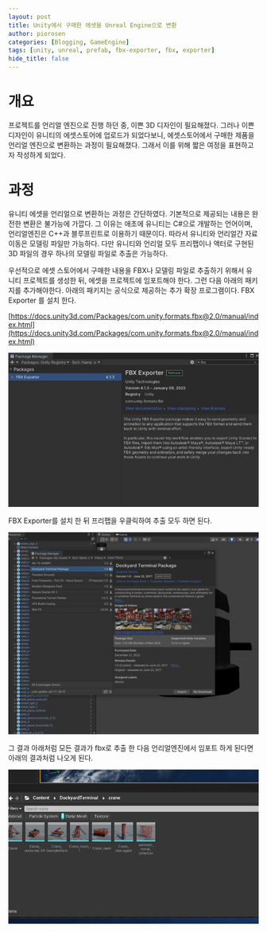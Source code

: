 ```yaml
---
layout: post
title: Unity에서 구매한 에셋을 Unreal Engine으로 변환
author: piorosen
categories: [Blogging, GameEngine]
tags: [unity, unreal, prefab, fbx-exporter, fbx, exporter]
hide_title: false
---
```


# 개요

프로젝트를 언리얼 엔진으로 진행 하던 중, 이쁜 3D 디자인이 필요해졌다. 그러나 이쁜 디자인이 유니티의 에셋스토어에 업로드가 되었다보니, 에셋스토어에서 구매한 제품을 언리얼 엔진으로 변환하는 과정이 필요해졌다. 그래서 이를 위해 짧은 여정을 표현하고자 작성하게 되었다.

# 과정

유니티 에셋을 언리얼으로 변환하는 과정은 간단하였다. 기본적으로 제공되는 내용은 완전한 변환은 불가능에 가깝다. 그 이유는 애초에 유니티는 C#으로 개발하는 언어이며, 언리얼엔진은 C++과 블루프린트로 이용하기 때문이다. 따라서 유니티와 언리얼간 자료 이동은 모델링 파일만 가능하다. 다만 유니티와 언리얼 모두 프리팹이나 액터로 구현된 3D 파일의 경우 하나의 모델링 파일로 추출은 가능하다.

우선적으로 에셋 스토어에서 구매한 내용을 FBX나 모델링 파일로 추출하기 위해서 유니티 프로젝트를 생성한 뒤, 에셋을 프로젝트에 임포트해야 한다. 그런 다음 아래의 패키지를 추가해야한다. 아래의 패키지는 공식으로 제공하는 추가 확장 프로그램이다. FBX Exporter 를 설치 한다.

[https://docs.unity3d.com/Packages/com.unity.formats.fbx@2.0/manual/index.html](https://docs.unity3d.com/Packages/com.unity.formats.fbx@2.0/manual/index.html)

![히힣](/assets/img/post/2023-01-17-fbx-exporter.png)

FBX Exporter를 설치 한 뒤 프리팹을 우클릭하여 추출 모두 하면 된다.

![히힣](/assets/img/post/2023-01-17-unity-rcport.png)

그 결과 아래처럼 모든 결과가 fbx로 추출 한 다음 언리얼엔진에서 임포트 하게 된다면 아래의 결과처럼 나오게 된다.

![히힣](/assets/img/post/2023-01-17-result.png)



